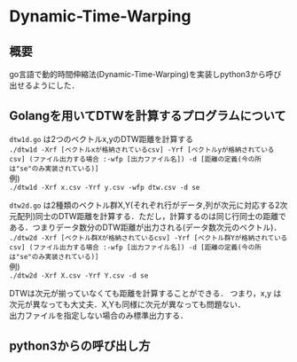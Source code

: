 # Dynamic-Time-Warping

## 概要
go言語で動的時間伸縮法(Dynamic-Time-Warping)を実装しpython3から呼び出せるようにした．

## Golangを用いてDTWを計算するプログラムについて

`dtw1d.go` は2つのベクトルx,yのDTW距離を計算する  
`./dtw1d -Xrf [ベクトルxが格納されているcsv] -Yrf [ベクトルyが格納されているcsv] (ファイル出力する場合 :-wfp [出力ファイル名]) -d [距離の定義(今の所は"se"のみ実装されている)]`  
例)  
`./dtw1d -Xrf x.csv -Yrf y.csv -wfp dtw.csv -d se`

`dtw2d.go` は2種類のベクトル群X,Y(それぞれ行がデータ,列が次元に対応する2次元配列)同士のDTW距離を計算する．ただし，計算するのは同じ行同士の距離である．つまりデータ数分のDTW距離が出力される(データ数次元のベクトル)．  
`./dtw2d -Xrf [ベクトル群Xが格納されているcsv] -Yrf [ベクトル群Yが格納されているcsv] (ファイル出力する場合 :-wfp [出力ファイル名]) -d [距離の定義(今の所は"se"のみ実装されている)]`  
例)  
`./dtw2d -Xrf X.csv -Yrf Y.csv -d se`

DTWは次元が揃っていなくても距離を計算することができる．
つまり，x,y は次元が異なっても大丈夫．X,Yも同様に次元が異なっても問題ない．  
出力ファイルを指定しない場合のみ標準出力する．

## python3からの呼び出し方
